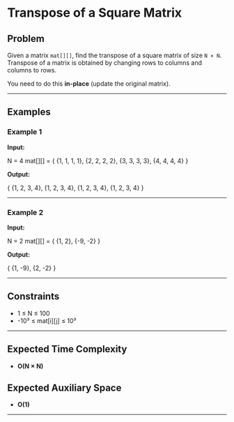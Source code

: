 # Transpose of a Square Matrix

## Problem
Given a matrix `mat[][]`, find the transpose of a square matrix of size `N × N`.  
Transpose of a matrix is obtained by changing rows to columns and columns to rows.

You need to do this **in-place** (update the original matrix).

---

## Examples

### Example 1
**Input:**

N = 4
mat[][] = {
{1, 1, 1, 1},
{2, 2, 2, 2},
{3, 3, 3, 3},
{4, 4, 4, 4}
}


**Output:**

{
{1, 2, 3, 4},
{1, 2, 3, 4},
{1, 2, 3, 4},
{1, 2, 3, 4}
}


---

### Example 2
**Input:**

N = 2
mat[][] = {
{1, 2},
{-9, -2}
}


**Output:**

{
{1, -9},
{2, -2}
}


---

## Constraints
- 1 ≤ N ≤ 100  
- -10³ ≤ mat[i][j] ≤ 10³  

---

## Expected Time Complexity
- **O(N × N)**  

## Expected Auxiliary Space
- **O(1)**  

---
